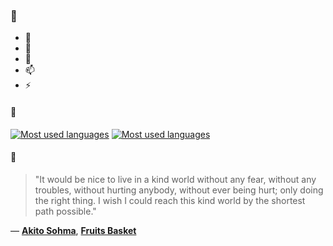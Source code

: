 ### 👋

- 🔭
- 🌱
- 💬
- 📫
- ⚡

#### 🧏

[![Most used languages](https://github-readme-stats-aynah.vercel.app/api/top-langs/?username=aynh&theme=solarized-dark&langs_count=6&layout=compact&hide_title=true)](https://github.com/anuraghazra/github-readme-stats#gh-dark-mode-only)
[![Most used languages](https://github-readme-stats-aynah.vercel.app/api/top-langs/?username=aynh&theme=solarized-light&langs_count=6&layout=compact&hide_title=true)](https://github.com/anuraghazra/github-readme-stats#gh-light-mode-only)

#### 💬

> "It would be nice to live in a kind world without any fear, without any troubles, without hurting anybody, without ever being hurt; only doing the right thing. I wish I could reach this kind world by the shortest path possible."

&mdash; [**Akito Sohma**](https://myanimelist.net/character.php?q=Akito%20Sohma&cat=character), [**Fruits Basket**](https://myanimelist.net/search/all?q=Fruits%20Basket&cat=all)
